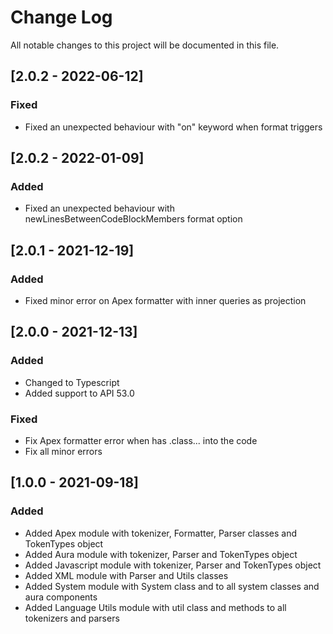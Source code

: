 # Change Log
All notable changes to this project will be documented in this file.

## [2.0.2 - 2022-06-12]
### Fixed
- Fixed an unexpected behaviour with "on" keyword when format triggers

## [2.0.2 - 2022-01-09]
### Added
- Fixed an unexpected behaviour with newLinesBetweenCodeBlockMembers format option

## [2.0.1 - 2021-12-19]
### Added
- Fixed minor error on Apex formatter with inner queries as projection

## [2.0.0 - 2021-12-13]
### Added
- Changed to Typescript
- Added support to API 53.0

### Fixed
- Fix Apex formatter error when has .class... into the code
- Fix all minor errors

## [1.0.0 - 2021-09-18]
### Added
- Added Apex module with tokenizer, Formatter, Parser classes and TokenTypes object
- Added Aura module with tokenizer, Parser and TokenTypes object
- Added Javascript module with tokenizer, Parser and TokenTypes object
- Added XML module with Parser and Utils classes
- Added System module with System class and to all system classes and aura components
- Added Language Utils module with util class and methods to all tokenizers and parsers